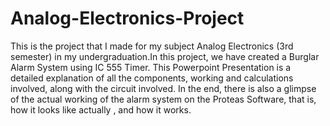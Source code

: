 # Analog-Electronics-Project
This is the project that I made for my subject Analog Electronics (3rd semester) in my undergraduation.In this project, we have created a Burglar Alarm System using IC 555 Timer. 
This Powerpoint Presentation is a detailed explanation of all the components, working and calculations involved, along with the circuit involved. 
In the end, there is also a glimpse of the actual working of the alarm system on the Proteas Software, that is, how it looks like actually , and how it works.
